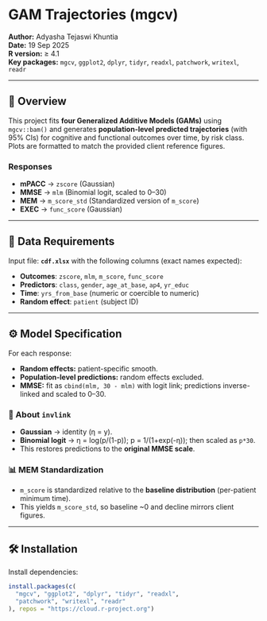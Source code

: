 
# GAM Trajectories (mgcv)

**Author:** Adyasha Tejaswi Khuntia  
**Date:** 19 Sep 2025  
**R version:** ≥ 4.1  
**Key packages:** `mgcv`, `ggplot2`, `dplyr`, `tidyr`, `readxl`, `patchwork`, `writexl`, `readr`

---

## 📌 Overview

This project fits **four Generalized Additive Models (GAMs)** using `mgcv::bam()` and generates **population-level predicted trajectories** (with 95% CIs) for cognitive and functional outcomes over time, by risk class. Plots are formatted to match the provided client reference figures.

### Responses
- **mPACC** → `zscore` (Gaussian)
- **MMSE** → `mlm` (Binomial logit, scaled to 0–30)
- **MEM** → `m_score_std` (Standardized version of `m_score`)
- **EXEC** → `func_score` (Gaussian)

---

## 📂 Data Requirements

Input file: **`cdf.xlsx`** with the following columns (exact names expected):

- **Outcomes**: `zscore`, `mlm`, `m_score`, `func_score`  
- **Predictors**: `class`, `gender`, `age_at_base`, `ap4`, `yr_educ`  
- **Time**: `yrs_from_base` (numeric or coercible to numeric)  
- **Random effect**: `patient` (subject ID)

---

## ⚙️ Model Specification

For each response:
- **Random effects:** patient-specific smooth.  
- **Population-level predictions:** random effects excluded.  
- **MMSE:** fit as `cbind(mlm, 30 - mlm)` with logit link; predictions inverse-linked and scaled to 0–30.

### 🔎 About `invlink`
- **Gaussian** → identity (η = y).  
- **Binomial logit** → η = log(p/(1-p)); p = 1/(1+exp(-η)); then scaled as `p*30`.  
- This restores predictions to the **original MMSE scale**.

### 📊 MEM Standardization
- `m_score` is standardized relative to the **baseline distribution** (per-patient minimum time).  
- This yields `m_score_std`, so baseline ~0 and decline mirrors client figures.

---

## 🛠️ Installation

Install dependencies:

```r
install.packages(c(
  "mgcv", "ggplot2", "dplyr", "tidyr", "readxl", 
  "patchwork", "writexl", "readr"
), repos = "https://cloud.r-project.org")
